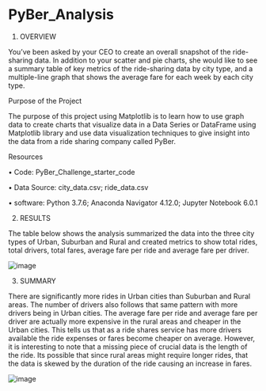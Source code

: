 # PyBer_Analysis

1)	 OVERVIEW
	 
You’ve been asked by your CEO to create an overall snapshot of the ride-sharing data. In addition to your scatter and pie charts, she would like to see a summary table of key metrics of the ride-sharing data by city type, and a multiple-line graph that shows the average fare for each week by each city type.


Purpose of the Project

The purpose of this project using Matplotlib is to learn how to use graph data to create charts that visualize data in a Data Series or DataFrame using Matplotlib library and use data visualization techniques to give insight into the data from a ride sharing company called PyBer.

Resources

•	Code: PyBer_Challenge_starter_code

•	Data Source: city_data.csv; ride_data.csv

•	software: Python 3.7.6; Anaconda Navigator 4.12.0; Jupyter Notebook 6.0.1


2)	 RESULTS

The table below shows the analysis summarized the data into the three city types of Urban, Suburban and Rural and created metrics to show total rides, total drivers, total fares, average fare per ride and average fare per driver.

![image](https://user-images.githubusercontent.com/104377031/171534730-cfe76c83-4312-4a80-a1c8-3cc391e89aa4.png)

 
3)	 SUMMARY

There are significantly more rides in Urban cities than Suburban and Rural areas. The number of drivers also follows that same pattern with more drivers being in Urban cities. The average fare per ride and average fare per driver are actually more expensive in the rural areas and cheaper in the Urban cities. This tells us that as a ride shares service has more drivers available the ride expenses or fares become cheaper on average. However, it is interesting to note that a missing piece of crucial data is the length of the ride. Its possible that since rural areas might require longer rides, that the data is skewed by the duration of the ride causing an increase in fares.

![image](https://user-images.githubusercontent.com/104377031/171535021-d32ddd52-e8d7-475a-acbd-a53dae10f3e8.png)

 

